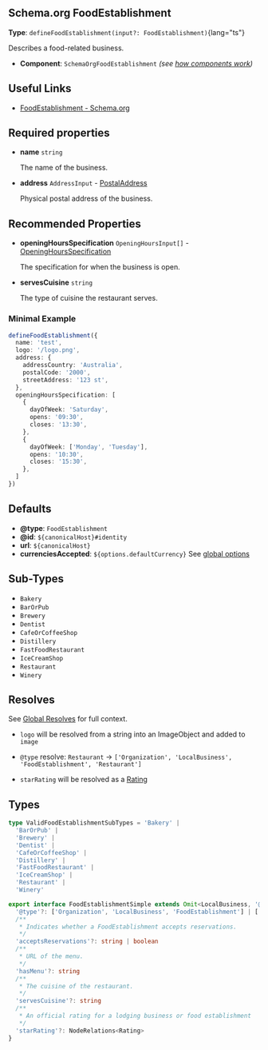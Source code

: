 ## Schema.org FoodEstablishment

**Type**: `defineFoodEstablishment(input?: FoodEstablishment)`{lang="ts"}

  Describes a food-related business.

- **Component**: `SchemaOrgFoodEstablishment` _(see [how components work](/schema-org/getting-started/vue-components))_

## Useful Links

- [FoodEstablishment - Schema.org](https://schema.org/FoodEstablishment)

## Required properties

- **name** `string`

  The name of the business.

- **address** `AddressInput` - [PostalAddress](https://schema.org/PostalAddress)

  Physical postal address of the business.

## Recommended Properties

- **openingHoursSpecification**  `OpeningHoursInput[]` - [OpeningHoursSpecification](https://schema.org/OpeningHoursSpecification)

  The specification for when the business is open.

- **servesCuisine** `string`

  The type of cuisine the restaurant serves.

### Minimal Example

```ts
defineFoodEstablishment({
  name: 'test',
  logo: '/logo.png',
  address: {
    addressCountry: 'Australia',
    postalCode: '2000',
    streetAddress: '123 st',
  },
  openingHoursSpecification: [
    {
      dayOfWeek: 'Saturday',
      opens: '09:30',
      closes: '13:30',
    },
    {
      dayOfWeek: ['Monday', 'Tuesday'],
      opens: '10:30',
      closes: '15:30',
    },
  ]
})
```

## Defaults

- **@type**: `FoodEstablishment`
- **@id**: `${canonicalHost}#identity`
- **url**: `${canonicalHost}`
- **currenciesAccepted**: `${options.defaultCurrency}` See [global options](/schema-org/getting-started/params)

## Sub-Types

- `Bakery`
- `BarOrPub`
- `Brewery`
- `Dentist`
- `CafeOrCoffeeShop`
- `Distillery`
- `FastFoodRestaurant`
- `IceCreamShop`
- `Restaurant`
- `Winery`

## Resolves

See [Global Resolves](/guide/getting-started/how-it-works#global-resolves) for full context.

- `logo` will be resolved from a string into an ImageObject and added to `image`

- `@type` resolve: `Restaurant` -> `['Organization', 'LocalBusiness', 'FoodEstablishment', 'Restaurant']`

- `starRating` will be resolved as a [Rating](https://schema.org/Rating)

## Types

```ts
type ValidFoodEstablishmentSubTypes = 'Bakery' |
  'BarOrPub' |
  'Brewery' |
  'Dentist' |
  'CafeOrCoffeeShop' |
  'Distillery' |
  'FastFoodRestaurant' |
  'IceCreamShop' |
  'Restaurant' |
  'Winery'

export interface FoodEstablishmentSimple extends Omit<LocalBusiness, '@type'> {
  '@type'?: ['Organization', 'LocalBusiness', 'FoodEstablishment'] | ['Organization', 'LocalBusiness', 'FoodEstablishment', ValidFoodEstablishmentSubTypes] | ValidFoodEstablishmentSubTypes
  /**
   * Indicates whether a FoodEstablishment accepts reservations.
   */
  'acceptsReservations'?: string | boolean
  /**
   * URL of the menu.
   */
  'hasMenu'?: string
  /**
   * The cuisine of the restaurant.
   */
  'servesCuisine'?: string
  /**
   * An official rating for a lodging business or food establishment
   */
  'starRating'?: NodeRelations<Rating>
}
```
